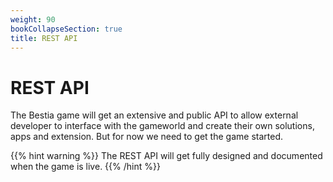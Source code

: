 ```yaml
---
weight: 90
bookCollapseSection: true
title: REST API
---
```


# REST API

The Bestia game will get an extensive and public API to allow external developer to interface with the gameworld and create their own solutions, apps and extension. But for now we need to get the game started.

{{% hint warning %}}
The REST API will get fully designed and documented when the game is live.
{{% /hint %}}
